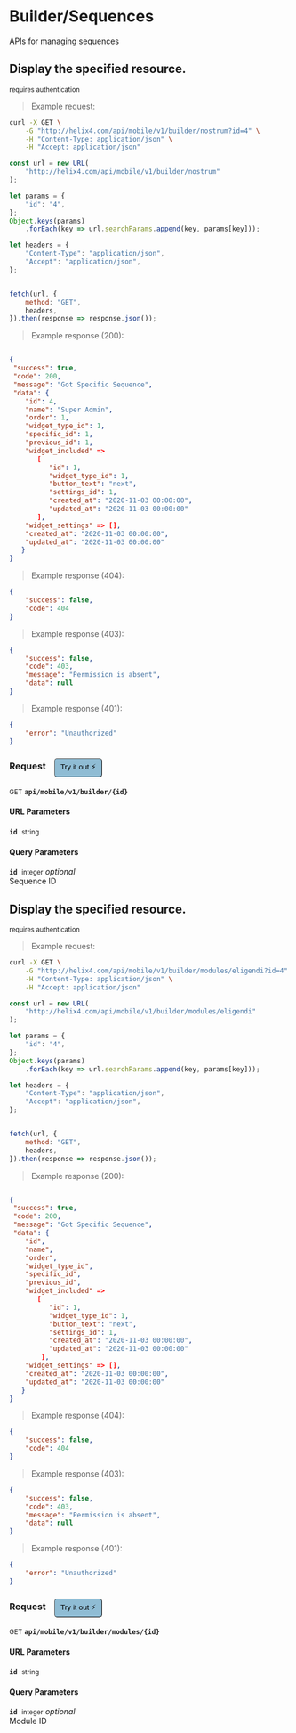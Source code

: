 # Builder/Sequences

APIs for managing sequences

## Display the specified resource.

<small class="badge badge-darkred">requires authentication</small>



> Example request:

```bash
curl -X GET \
    -G "http://helix4.com/api/mobile/v1/builder/nostrum?id=4" \
    -H "Content-Type: application/json" \
    -H "Accept: application/json"
```

```javascript
const url = new URL(
    "http://helix4.com/api/mobile/v1/builder/nostrum"
);

let params = {
    "id": "4",
};
Object.keys(params)
    .forEach(key => url.searchParams.append(key, params[key]));

let headers = {
    "Content-Type": "application/json",
    "Accept": "application/json",
};


fetch(url, {
    method: "GET",
    headers,
}).then(response => response.json());
```


> Example response (200):

```json

{
 "success": true,
 "code": 200,
 "message": "Got Specific Sequence",
 "data": {
    "id": 4,
    "name": "Super Admin",
    "order": 1,
    "widget_type_id": 1,
    "specific_id": 1,
    "previous_id": 1,
    "widget_included" =>
       [
          "id": 1,
          "widget_type_id": 1,
          "button_text": "next",
          "settings_id": 1,
          "created_at": "2020-11-03 00:00:00",
          "updated_at": "2020-11-03 00:00:00"
       ],
    "widget_settings" => [],
    "created_at": "2020-11-03 00:00:00",
    "updated_at": "2020-11-03 00:00:00"
   }
}
```
> Example response (404):

```json
{
    "success": false,
    "code": 404
}
```
> Example response (403):

```json
{
    "success": false,
    "code": 403,
    "message": "Permission is absent",
    "data": null
}
```
> Example response (401):

```json
{
    "error": "Unauthorized"
}
```
<div id="execution-results-GETapi-mobile-v1-builder--id-" hidden>
    <blockquote>Received response<span id="execution-response-status-GETapi-mobile-v1-builder--id-"></span>:</blockquote>
    <pre class="json"><code id="execution-response-content-GETapi-mobile-v1-builder--id-"></code></pre>
</div>
<div id="execution-error-GETapi-mobile-v1-builder--id-" hidden>
    <blockquote>Request failed with error:</blockquote>
    <pre><code id="execution-error-message-GETapi-mobile-v1-builder--id-"></code></pre>
</div>
<form id="form-GETapi-mobile-v1-builder--id-" data-method="GET" data-path="api/mobile/v1/builder/{id}" data-authed="1" data-hasfiles="0" data-headers='{"Content-Type":"application\/json","Accept":"application\/json"}' onsubmit="event.preventDefault(); executeTryOut('GETapi-mobile-v1-builder--id-', this);">
<h3>
    Request&nbsp;&nbsp;&nbsp;
        <button type="button" style="background-color: #8fbcd4; padding: 5px 10px; border-radius: 5px; border-width: thin;" id="btn-tryout-GETapi-mobile-v1-builder--id-" onclick="tryItOut('GETapi-mobile-v1-builder--id-');">Try it out ⚡</button>
    <button type="button" style="background-color: #c97a7e; padding: 5px 10px; border-radius: 5px; border-width: thin;" id="btn-canceltryout-GETapi-mobile-v1-builder--id-" onclick="cancelTryOut('GETapi-mobile-v1-builder--id-');" hidden>Cancel</button>&nbsp;&nbsp;
    <button type="submit" style="background-color: #6ac174; padding: 5px 10px; border-radius: 5px; border-width: thin;" id="btn-executetryout-GETapi-mobile-v1-builder--id-" hidden>Send Request 💥</button>
    </h3>
<p>
<small class="badge badge-green">GET</small>
 <b><code>api/mobile/v1/builder/{id}</code></b>
</p>
<p>
<label id="auth-GETapi-mobile-v1-builder--id-" hidden>Authorization header: <b><code>Bearer </code></b><input type="text" name="Authorization" data-prefix="Bearer " data-endpoint="GETapi-mobile-v1-builder--id-" data-component="header"></label>
</p>
<h4 class="fancy-heading-panel"><b>URL Parameters</b></h4>
<p>
<b><code>id</code></b>&nbsp;&nbsp;<small>string</small>  &nbsp;
<input type="text" name="id" data-endpoint="GETapi-mobile-v1-builder--id-" data-component="url" required  hidden>
<br>
</p>
<h4 class="fancy-heading-panel"><b>Query Parameters</b></h4>
<p>
<b><code>id</code></b>&nbsp;&nbsp;<small>integer</small>     <i>optional</i> &nbsp;
<input type="number" name="id" data-endpoint="GETapi-mobile-v1-builder--id-" data-component="query"  hidden>
<br>
Sequence ID</p>
</form>


## Display the specified resource.

<small class="badge badge-darkred">requires authentication</small>



> Example request:

```bash
curl -X GET \
    -G "http://helix4.com/api/mobile/v1/builder/modules/eligendi?id=4" \
    -H "Content-Type: application/json" \
    -H "Accept: application/json"
```

```javascript
const url = new URL(
    "http://helix4.com/api/mobile/v1/builder/modules/eligendi"
);

let params = {
    "id": "4",
};
Object.keys(params)
    .forEach(key => url.searchParams.append(key, params[key]));

let headers = {
    "Content-Type": "application/json",
    "Accept": "application/json",
};


fetch(url, {
    method: "GET",
    headers,
}).then(response => response.json());
```


> Example response (200):

```json

{
 "success": true,
 "code": 200,
 "message": "Got Specific Sequence",
 "data": {
    "id",
    "name",
    "order",
    "widget_type_id",
    "specific_id",
    "previous_id",
    "widget_included" =>
       [
          "id": 1,
          "widget_type_id": 1,
          "button_text": "next",
          "settings_id": 1,
          "created_at": "2020-11-03 00:00:00",
          "updated_at": "2020-11-03 00:00:00"
        ],
    "widget_settings" => [],
    "created_at": "2020-11-03 00:00:00",
    "updated_at": "2020-11-03 00:00:00"
   }
}
```
> Example response (404):

```json
{
    "success": false,
    "code": 404
}
```
> Example response (403):

```json
{
    "success": false,
    "code": 403,
    "message": "Permission is absent",
    "data": null
}
```
> Example response (401):

```json
{
    "error": "Unauthorized"
}
```
<div id="execution-results-GETapi-mobile-v1-builder-modules--id-" hidden>
    <blockquote>Received response<span id="execution-response-status-GETapi-mobile-v1-builder-modules--id-"></span>:</blockquote>
    <pre class="json"><code id="execution-response-content-GETapi-mobile-v1-builder-modules--id-"></code></pre>
</div>
<div id="execution-error-GETapi-mobile-v1-builder-modules--id-" hidden>
    <blockquote>Request failed with error:</blockquote>
    <pre><code id="execution-error-message-GETapi-mobile-v1-builder-modules--id-"></code></pre>
</div>
<form id="form-GETapi-mobile-v1-builder-modules--id-" data-method="GET" data-path="api/mobile/v1/builder/modules/{id}" data-authed="1" data-hasfiles="0" data-headers='{"Content-Type":"application\/json","Accept":"application\/json"}' onsubmit="event.preventDefault(); executeTryOut('GETapi-mobile-v1-builder-modules--id-', this);">
<h3>
    Request&nbsp;&nbsp;&nbsp;
        <button type="button" style="background-color: #8fbcd4; padding: 5px 10px; border-radius: 5px; border-width: thin;" id="btn-tryout-GETapi-mobile-v1-builder-modules--id-" onclick="tryItOut('GETapi-mobile-v1-builder-modules--id-');">Try it out ⚡</button>
    <button type="button" style="background-color: #c97a7e; padding: 5px 10px; border-radius: 5px; border-width: thin;" id="btn-canceltryout-GETapi-mobile-v1-builder-modules--id-" onclick="cancelTryOut('GETapi-mobile-v1-builder-modules--id-');" hidden>Cancel</button>&nbsp;&nbsp;
    <button type="submit" style="background-color: #6ac174; padding: 5px 10px; border-radius: 5px; border-width: thin;" id="btn-executetryout-GETapi-mobile-v1-builder-modules--id-" hidden>Send Request 💥</button>
    </h3>
<p>
<small class="badge badge-green">GET</small>
 <b><code>api/mobile/v1/builder/modules/{id}</code></b>
</p>
<p>
<label id="auth-GETapi-mobile-v1-builder-modules--id-" hidden>Authorization header: <b><code>Bearer </code></b><input type="text" name="Authorization" data-prefix="Bearer " data-endpoint="GETapi-mobile-v1-builder-modules--id-" data-component="header"></label>
</p>
<h4 class="fancy-heading-panel"><b>URL Parameters</b></h4>
<p>
<b><code>id</code></b>&nbsp;&nbsp;<small>string</small>  &nbsp;
<input type="text" name="id" data-endpoint="GETapi-mobile-v1-builder-modules--id-" data-component="url" required  hidden>
<br>
</p>
<h4 class="fancy-heading-panel"><b>Query Parameters</b></h4>
<p>
<b><code>id</code></b>&nbsp;&nbsp;<small>integer</small>     <i>optional</i> &nbsp;
<input type="number" name="id" data-endpoint="GETapi-mobile-v1-builder-modules--id-" data-component="query"  hidden>
<br>
Module ID</p>
</form>



